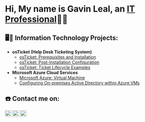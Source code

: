 <h1>Hi, My name is Gavin Leal, an <a href="https://www.linkedin.com/in/gavin-leal-5b99672a6/">IT Professional</a>🧑‍💻</h1>

<h2>🖥️🔧 Information Technology Projects:</h2>

- <b>osTicket (Help Desk Ticketing System)</b>
  - [osTicket: Prerequisites and Installation](https://github.com/GGeeto/osticket-prereqs)
  - [osTicket: Post-Installation Configuration](https://github.com/GGeeto/osticket-Post-Installation-Configuration)
  - [osTicket: Ticket Lifecycle Examples](https://github.com/GGeeto/osTicket-LifeCycle-Examples)
- <b>Microsoft Azure Cloud Services</b>
  - [Microsoft Azure: Virtual Machine](https://github.com/GGeeto/Microsoft-Azure-Creating-a-Virtual-Machine/blob/main/README.md)
  - [Configuring On-premises Active Directory within Azure VMs](https://github.com/joshmadakorcc/configure-ad)

<h2>☎️ Contact me on:</h2>

[<img align="left" alt="Josh | Twitter" width="22px" src="https://cdn.jsdelivr.net/npm/simple-icons@v3/icons/twitter.svg" />][twitter]
[<img align="left" alt="Josh | LinkedIn" width="22px" src="https://cdn.jsdelivr.net/npm/simple-icons@v3/icons/linkedin.svg" />][linkedin]
[<img align="left" alt="Josh | Instagram" width="22px" src="https://cdn.jsdelivr.net/npm/simple-icons@v3/icons/instagram.svg" />][instagram]

[twitter]: https://twitter.com/GGeet0
[instagram]: https://www.instagram.com/9avino
[linkedin]: https://www.linkedin.com/in/gavin-leal-5b99672a6/
